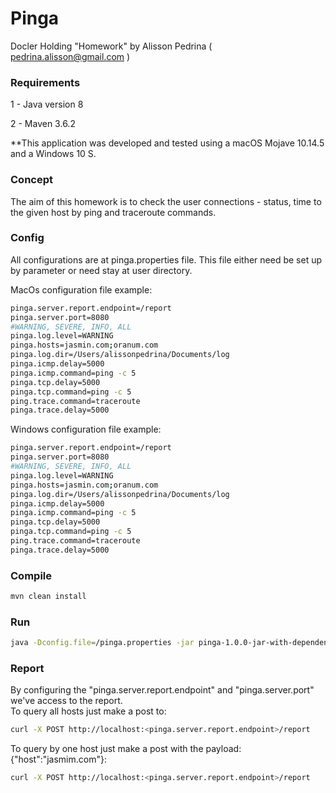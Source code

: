 # Pinga

Docler Holding "Homework" by Alisson Pedrina ( pedrina.alisson@gmail.com )

### Requirements

<p>1 - Java version 8</p>
<p>2 - Maven 3.6.2</p> 

**This application was developed and tested using a macOS Mojave 10.14.5 and a Windows 10 S.

### Concept

<p>
The aim of this homework is to check the user connections - status, time to the given host by ping and traceroute commands.
</p> 


### Config

All configurations are at pinga.properties file. This file either need be set up by parameter or need stay at user directory. 

MacOs configuration file example:
```bash
pinga.server.report.endpoint=/report
pinga.server.port=8080
#WARNING, SEVERE, INFO, ALL
pinga.log.level=WARNING
pinga.hosts=jasmin.com;oranum.com
pinga.log.dir=/Users/alissonpedrina/Documents/log
pinga.icmp.delay=5000
pinga.icmp.command=ping -c 5
pinga.tcp.delay=5000
pinga.tcp.command=ping -c 5
ping.trace.command=traceroute 
pinga.trace.delay=5000
```

Windows configuration file example:
```bash
pinga.server.report.endpoint=/report
pinga.server.port=8080
#WARNING, SEVERE, INFO, ALL
pinga.log.level=WARNING
pinga.hosts=jasmin.com;oranum.com
pinga.log.dir=/Users/alissonpedrina/Documents/log
pinga.icmp.delay=5000
pinga.icmp.command=ping -c 5
pinga.tcp.delay=5000
pinga.tcp.command=ping -c 5
ping.trace.command=traceroute 
pinga.trace.delay=5000
```

### Compile

```bash
mvn clean install
```
### Run

```bash
java -Dconfig.file=/pinga.properties -jar pinga-1.0.0-jar-with-dependencies.jar"
```

### Report

By configuring the "pinga.server.report.endpoint" and "pinga.server.port" we've access to the report.
<br>
To query all hosts just make a post to:
```bash
curl -X POST http://localhost:<pinga.server.report.endpoint>/report
```
To query by one host just make a post with the payload: {"host":"jasmim.com"}:
```bash
curl -X POST http://localhost:<pinga.server.report.endpoint>/report
```